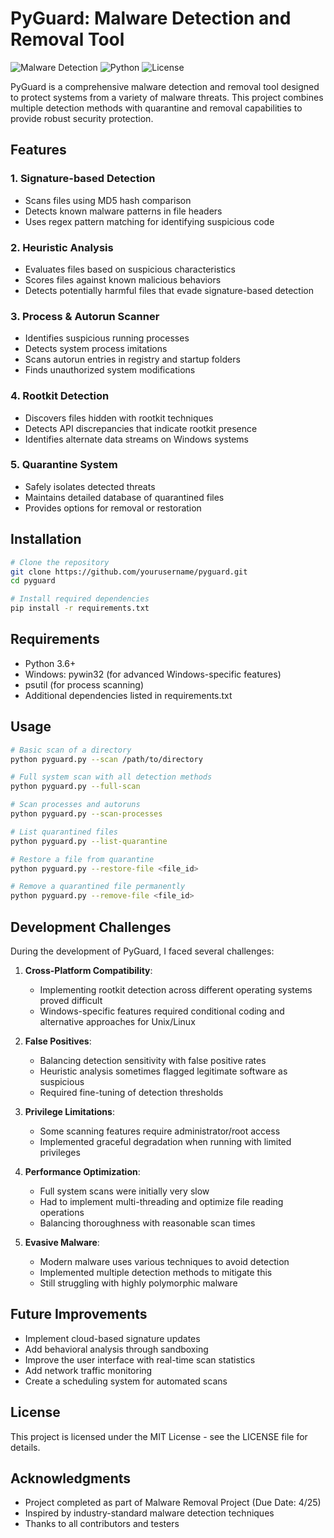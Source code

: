 # PyGuard: Malware Detection and Removal Tool

![Malware Detection](https://img.shields.io/badge/Security-Malware%20Detection-brightgreen)
![Python](https://img.shields.io/badge/Language-Python-blue)
![License](https://img.shields.io/badge/License-MIT-yellow)

PyGuard is a comprehensive malware detection and removal tool designed to protect systems from a variety of malware threats. This project combines multiple detection methods with quarantine and removal capabilities to provide robust security protection.

## Features

### 1. Signature-based Detection
- Scans files using MD5 hash comparison
- Detects known malware patterns in file headers
- Uses regex pattern matching for identifying suspicious code

### 2. Heuristic Analysis
- Evaluates files based on suspicious characteristics
- Scores files against known malicious behaviors
- Detects potentially harmful files that evade signature-based detection

### 3. Process & Autorun Scanner
- Identifies suspicious running processes
- Detects system process imitations
- Scans autorun entries in registry and startup folders
- Finds unauthorized system modifications

### 4. Rootkit Detection
- Discovers files hidden with rootkit techniques
- Detects API discrepancies that indicate rootkit presence
- Identifies alternate data streams on Windows systems

### 5. Quarantine System
- Safely isolates detected threats
- Maintains detailed database of quarantined files
- Provides options for removal or restoration

## Installation

```bash
# Clone the repository
git clone https://github.com/yourusername/pyguard.git
cd pyguard

# Install required dependencies
pip install -r requirements.txt
```

## Requirements

- Python 3.6+
- Windows: pywin32 (for advanced Windows-specific features)
- psutil (for process scanning)
- Additional dependencies listed in requirements.txt

## Usage

```bash
# Basic scan of a directory
python pyguard.py --scan /path/to/directory

# Full system scan with all detection methods
python pyguard.py --full-scan

# Scan processes and autoruns
python pyguard.py --scan-processes

# List quarantined files
python pyguard.py --list-quarantine

# Restore a file from quarantine
python pyguard.py --restore-file <file_id>

# Remove a quarantined file permanently
python pyguard.py --remove-file <file_id>
```

## Development Challenges

During the development of PyGuard, I faced several challenges:

1. **Cross-Platform Compatibility**: 
   - Implementing rootkit detection across different operating systems proved difficult
   - Windows-specific features required conditional coding and alternative approaches for Unix/Linux

2. **False Positives**:
   - Balancing detection sensitivity with false positive rates
   - Heuristic analysis sometimes flagged legitimate software as suspicious
   - Required fine-tuning of detection thresholds

3. **Privilege Limitations**:
   - Some scanning features require administrator/root access
   - Implemented graceful degradation when running with limited privileges

4. **Performance Optimization**:
   - Full system scans were initially very slow
   - Had to implement multi-threading and optimize file reading operations
   - Balancing thoroughness with reasonable scan times

5. **Evasive Malware**:
   - Modern malware uses various techniques to avoid detection
   - Implemented multiple detection methods to mitigate this
   - Still struggling with highly polymorphic malware

## Future Improvements

- Implement cloud-based signature updates
- Add behavioral analysis through sandboxing
- Improve the user interface with real-time scan statistics
- Add network traffic monitoring
- Create a scheduling system for automated scans

## License

This project is licensed under the MIT License - see the LICENSE file for details.

## Acknowledgments

- Project completed as part of Malware Removal Project (Due Date: 4/25)
- Inspired by industry-standard malware detection techniques
- Thanks to all contributors and testers
